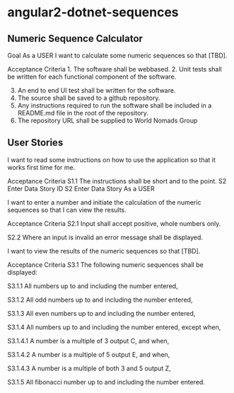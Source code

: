 # angular2-dotnet-sequences

## Numeric Sequence Calculator
Goal As a USER
I want to calculate some numeric sequences
so that [TBD].

Acceptance Criteria 1. The software shall be web­based.
2. Unit tests shall be written for each functional component of the
software.

3. An end to end UI test shall be written for the software.
4. The source shall be saved to a github repository.
5. Any instructions required to run the software shall be included in a
README.md file in the root of the repository.
6. The repository URL shall be supplied to World Nomads Group

## User Stories

I want to read some instructions on how to use the application
so that it works first time for me.

Acceptance Criteria S1.1 The instructions shall be short and to the point.
S2 Enter Data
Story ID S2 Enter Data
Story As a USER

I want to enter a number and initiate the calculation of the numeric sequences so that I can view the results.

Acceptance Criteria S2.1 Input shall accept positive, whole numbers only.

S2.2 Where an input is invalid an error message shall be displayed.

I want to view the results of the numeric sequences so that [TBD].

Acceptance Criteria S3.1 The following numeric sequences shall be displayed:

S3.1.1 All numbers up to and including the number entered,

S3.1.2 All odd numbers up to and including the number entered,

S3.1.3 All even numbers up to and including the number entered,

S3.1.4 All numbers up to and including the number entered, except when,

S3.1.4.1 A number is a multiple of 3 output C, and when,

S3.1.4.2 A number is a multiple of 5 output E, and when,

S3.1.4.3 A number is a multiple of both 3 and 5 output Z,

S3.1.5 All fibonacci number up to and including the number entered.

